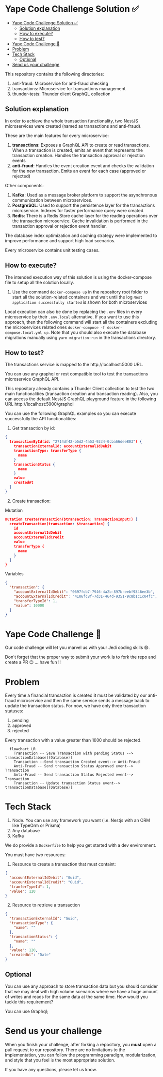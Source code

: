 # Yape Code Challenge Solution ✅


- [Yape Code Challenge Solution ✅](#yape-code-challenge-solution-)
  - [Solution explanation](#solution-explanation)
  - [How to execute?](#how-to-execute)
  - [How to test?](#how-to-test)
- [Yape Code Challenge :rocket:](#yape-code-challenge-rocket)
- [Problem](#problem)
- [Tech Stack](#tech-stack)
  - [Optional](#optional)
- [Send us your challenge](#send-us-your-challenge)

This repository contains the following directories:

1. anti-fraud: Microservice for anti-fraud checking
2. transactions: Microservice for transactions management
3. thunder-tests: Thunder client GraphQL collection


## Solution explanation
In order to achieve the whole transaction functionality, two NestJS microservices were created (named as transactions and anti-fraud). 

These are the main features for every microservice:
1. **transactions**: Exposes a GraphQL API to create or read transactions. When a transaction is created, emits an event that represents the transaction creation. Handles the transaction approval or rejection events
2. **anti-fraud**: Handles the event creation event and checks the validation for the new transaction. Emits an event for each case (approved or rejected)

Other components:

1. **Kafka**: Used as a message broker platform to support the asynchronous communication between microservices.
2. **PostgreSQL**: Used to support the persistence layer for the transactions microservice. Indexes for faster performance query were created.
3. **Redis**: There is a Redis Store cache layer for the reading operations over the transaction microservice. Cache invalidation is performed in the transaction approval or rejection event handler.

The database index optimization and caching strategy were implemented to improve performance and support high load scenarios.
 
 Every microservice contains unit testing cases.

## How to execute?

The intended execution way of this solution is using the docker-compose file to setup all the solution locally.

1. Use the command ```docker-compose up``` in the repository root folder to start all the solution-related containers and wait until the log ```Nest application successfully started``` is shown for both microservices

Local execution can also be done by replacing the ```.env``` files in every microservice by their ```.env.local``` alternative. If you want to use this approach, then the following command will start all the containers excluding the microservices related ones ```docker-compose -f docker-compose.local.yml up```. Note that you should also execute the database migrations manually using ```yarn migration:run``` in the transactions directory.

## How to test?

The transactions service is mapped to the http://localhost:5000 URL.

You can use any graphql or rest compatible tool to test the transactions microservice GraphQL API.

This repository already contains a Thunder Client collection to test the two main functionalities (transaction creation and transaction reading). Also, you can access the default NestJS GraphQL playground feature in the following URL http://localhost:5000/graphql

You can use the following GraphQL examples so you can execute successfully the API functionalities:

1. Get transaction by id: 
   

```json
{
  transactionById(id: "2714df42-b5d2-4a53-9334-0cba66dee803") {
    transactionExternalId: accountExternalIdDebit
    transactionType: transferType {
      name
    }
    transactionStatus {
      name
    }
    value
    createdAt
  }
}
```

2. Create transaction:
  
  Mutation
```json
mutation CreateTransaction($transaction: TransactionInput!) {
  createTransaction(transaction: $transaction) {
    id
    accountExternalIdDebit
    accountExternalIdCredit
    value
    transferType {
      name
    }
  }
}
```
Variables
```json
{
  "transaction": {
    "accountExternalIdDebit": "0697fcb7-7946-4a2b-897b-eebf9346ee3b",
    "accountExternalIdCredit": "4106fc8f-7d31-464d-9351-9c8b1c1c04fc",
    "transferTypeId": 1,
    "value": 10000
  }
}
```
# Yape Code Challenge :rocket:

Our code challenge will let you marvel us with your Jedi coding skills :smile:. 

Don't forget that the proper way to submit your work is to fork the repo and create a PR :wink: ... have fun !!


# Problem

Every time a financial transaction is created it must be validated by our anti-fraud microservice and then the same service sends a message back to update the transaction status.
For now, we have only three transaction statuses:

<ol>
  <li>pending</li>
  <li>approved</li>
  <li>rejected</li>  
</ol>

Every transaction with a value greater than 1000 should be rejected.

```mermaid
  flowchart LR
    Transaction -- Save Transaction with pending Status --> transactionDatabase[(Database)]
    Transaction --Send transaction Created event--> Anti-Fraud
    Anti-Fraud -- Send transaction Status Approved event--> Transaction
    Anti-Fraud -- Send transaction Status Rejected event--> Transaction
    Transaction -- Update transaction Status event--> transactionDatabase[(Database)]
```

# Tech Stack

<ol>
  <li>Node. You can use any framework you want (i.e. Nestjs with an ORM like TypeOrm or Prisma) </li>
  <li>Any database</li>
  <li>Kafka</li>    
</ol>

We do provide a `Dockerfile` to help you get started with a dev environment.

You must have two resources:

1. Resource to create a transaction that must containt:

```json
{
  "accountExternalIdDebit": "Guid",
  "accountExternalIdCredit": "Guid",
  "tranferTypeId": 1,
  "value": 120
}
```

2. Resource to retrieve a transaction

```json
{
  "transactionExternalId": "Guid",
  "transactionType": {
    "name": ""
  },
  "transactionStatus": {
    "name": ""
  },
  "value": 120,
  "createdAt": "Date"
}
```

## Optional

You can use any approach to store transaction data but you should consider that we may deal with high volume scenarios where we have a huge amount of writes and reads for the same data at the same time. How would you tackle this requirement?

You can use Graphql;

# Send us your challenge

When you finish your challenge, after forking a repository, you **must** open a pull request to our repository. There are no limitations to the implementation, you can follow the programming paradigm, modularization, and style that you feel is the most appropriate solution.

If you have any questions, please let us know.
